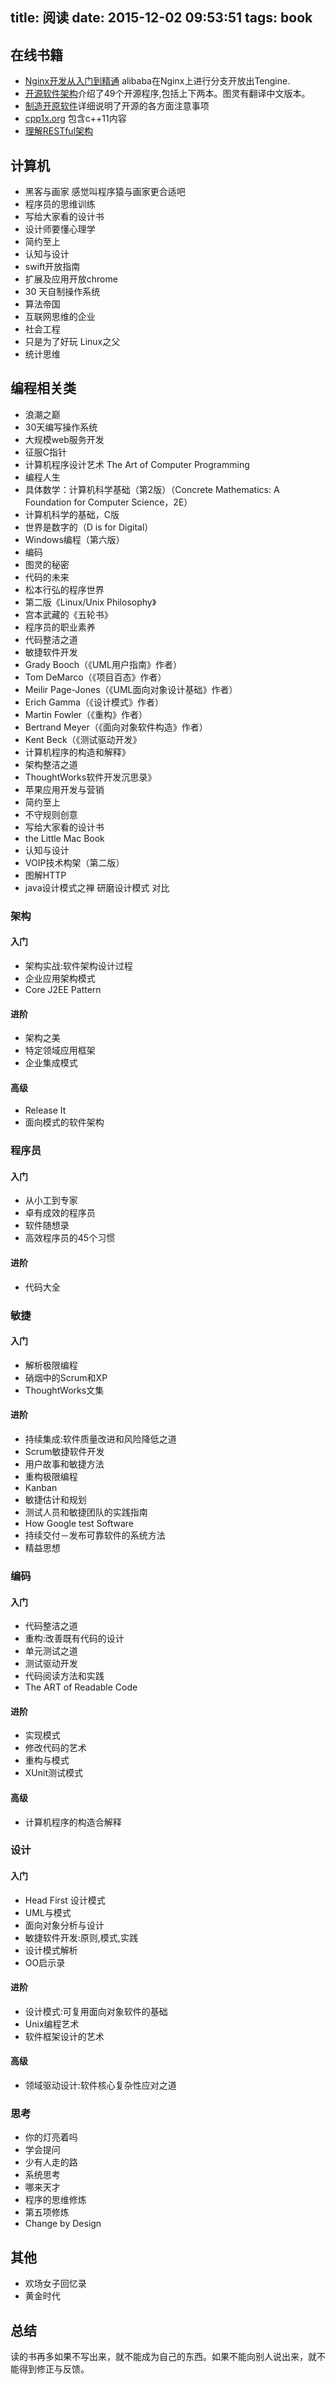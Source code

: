 title: 阅读
date: 2015-12-02 09:53:51
tags: book
---

## 在线书籍
- [Nginx开发从入门到精通](tengine.taobao.org/book/index.html) alibaba在Nginx上进行分支开放出Tengine.
- [开源软件架构](http://www.aosabook.org/en/index.html)介绍了49个开源程序,包括上下两本。图灵有翻译中文版本。
- [制造开原软件](producingoss.com/zh/index.html)详细说明了开源的各方面注意事项
- [cpp1x.org](http://cpp1x.org/) 包含c++11内容
- [理解RESTful架构](http://www.ruanyifeng.com/blog/2011/09/restful.html)



## 计算机
* 黑客与画家 感觉叫程序猿与画家更合适吧
* 程序员的思维训练
* 写给大家看的设计书
* 设计师要懂心理学
* 简约至上
* 认知与设计
* swift开放指南
* 扩展及应用开放chrome
* 30 天自制操作系统
* 算法帝国
* 互联网思维的企业
* 社会工程
* 只是为了好玩 Linux之父
* 统计思维

## 编程相关类
* 浪潮之巅
* 30天编写操作系统
* 大规模web服务开发
* 征服C指针
* 计算机程序设计艺术 The Art of Computer Programming
* 编程人生
* 具体数学：计算机科学基础（第2版）（Concrete Mathematics: A Foundation for Computer Science，2E）
* 计算机科学的基础，C版
* 世界是数字的（D is for Digital）
* Windows编程（第六版）
* 编码
* 图灵的秘密
* 代码的未来
* 松本行弘的程序世界
* 第二版《Linux/Unix Philosophy》
* 宫本武藏的《五轮书》
* 程序员的职业素养
* 代码整洁之道
* 敏捷软件开发
* Grady Booch（《UML用户指南》作者）
* Tom DeMarco（《项目百态》作者）
* Meilir Page-Jones（《UML面向对象设计基础》作者）
* Erich Gamma（《设计模式》作者）
* Martin Fowler（《重构》作者）
* Bertrand Meyer（《面向对象软件构造》作者）
* Kent Beck（《测试驱动开发》
* 计算机程序的构造和解释》
* 架构整洁之道
* ThoughtWorks软件开发沉思录》
* 苹果应用开发与营销
* 简约至上
* 不守规则创意
* 写给大家看的设计书
* the Little Mac Book
* 认知与设计
* VOIP技术构架（第二版）
* 图解HTTP
* java设计模式之禅 研磨设计模式 对比

### 架构

#### 入门
  * 架构实战:软件架构设计过程
  * 企业应用架构模式
  * Core J2EE Pattern

#### 进阶
  * 架构之美
  * 特定领域应用框架
  * 企业集成模式
#### 高级
  * Release It
  * 面向模式的软件架构

### 程序员

#### 入门
  * 从小工到专家
  * 卓有成效的程序员
  * 软件随想录
  * 高效程序员的45个习惯

#### 进阶
  * 代码大全

### 敏捷
#### 入门
  * 解析极限编程
  * 硝烟中的Scrum和XP
  * ThoughtWorks文集

#### 进阶
  * 持续集成:软件质量改进和风险降低之道
  * Scrum敏捷软件开发
  * 用户故事和敏捷方法
  * 重构极限编程
  * Kanban
  * 敏捷估计和规划
  * 测试人员和敏捷团队的实践指南
  * How Google test Software
  * 持续交付－发布可靠软件的系统方法
  * 精益思想

### 编码
#### 入门
  * 代码整洁之道
  * 重构:改善既有代码的设计
  * 单元测试之道
  * 测试驱动开发
  * 代码阅读方法和实践
  * The ART of Readable Code

#### 进阶
  * 实现模式
  * 修改代码的艺术
  * 重构与模式
  * XUnit测试模式

#### 高级
  * 计算机程序的构造合解释

### 设计
#### 入门
  * Head First 设计模式
  * UML与模式
  * 面向对象分析与设计
  * 敏捷软件开发:原则,模式,实践
  * 设计模式解析
  * OO启示录

#### 进阶
  * 设计模式:可复用面向对象软件的基础
  * Unix编程艺术
  * 软件框架设计的艺术

#### 高级
  * 领域驱动设计:软件核心复杂性应对之道

### 思考
* 你的灯亮着吗
* 学会提问
* 少有人走的路
* 系统思考
* 哪来天才
* 程序的思维修炼
* 第五项修炼
* Change by Design

## 其他
* 欢场女子回忆录
* 黄金时代

## 总结
读的书再多如果不写出来，就不能成为自己的东西。如果不能向别人说出来，就不能得到修正与反馈。
